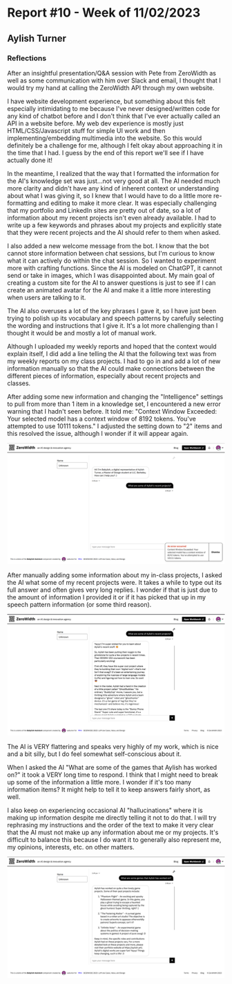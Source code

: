 # Report #10 - Week of 11/02/2023

## Aylish Turner

### Reflections

After an insightful presentation/Q&A session with Pete from ZeroWidth as well as some communication with him over Slack and email, I thought that I would try my hand at calling the ZeroWidth API through my own website.

I have website development experience, but something about this felt especially intimidating to me because I've never designed/written code for any kind of chatbot before and I don't think that I've ever actually called an API in a website before. My web dev experience is mostly just HTML/CSS/Javascript stuff for simple UI work and then implementing/embedding multimedia into the website. So this would definitely be a challenge for me, although I felt okay about approaching it in the time that I had. I guess by the end of this report we'll see if I have actually done it!

In the meantime, I realized that the way that I formatted the information for the AI's knowledge set was just...not very good at all. The AI needed much more clarity and didn't have any kind of inherent context or understanding about what I was giving it, so I knew that I would have to do a little more re-formatting and editing to make it more clear. It was especially challenging that my portfolio and LinkedIn sites are pretty out of date, so a lot of information about my recent projects isn't even already available. I had to write up a few keywords and phrases about my projects and explicitly state that they were recent projects and the AI should refer to them when asked.

I also added a new welcome message from the bot. I know that the bot cannot store information between chat sessions, but I'm curious to know what it can actively do within the chat session. So I wanted to experiment more with crafting functions. Since the AI is modeled on ChatGPT, it cannot send or take in images, which I was disappointed about. My main goal of creating a custom site for the AI to answer questions is just to see if I can create an animated avatar for the AI and make it a little more interesting when users are talking to it.

The AI also overuses a lot of the key phrases I gave it, so I have just been trying to polish up its vocabulary and speech patterns by carefully selecting the wording and instructions that I give it. It's a lot more challenging than I thought it would be and mostly a lot of manual work.

Although I uploaded my weekly reports and hoped that the context would explain itself, I did add a line telling the AI that the following text was from my weekly reports on my class projects. I had to go in and add a lot of new information manually so that the AI could make connections between the different pieces of information, especially about recent projects and classes.

After adding some new information and changing the "Intelligence" settings to pull from more than 1 item in a knowledge set, I encountered a new error warning that I hadn't seen before. It told me: "Context Window Exceeded: Your selected model has a context window of 8192 tokens. You've attempted to use 10111 tokens." I adjusted the setting down to "2" items and this resolved the issue, although I wonder if it will appear again.

![](https://github.com/Berkeley-MDes/tdf-fa23-turnipboys/blob/main/weekly-reports/Screenshot%202023-10-30%20143120.png)

After manually adding some information about my in-class projects, I asked the AI what some of my recent projects were. It takes a while to type out its full answer and often gives very long replies. I wonder if that is just due to the amount of information I provided it or if it has picked that up in my speech pattern information (or some third reason).

![](https://github.com/Berkeley-MDes/tdf-fa23-turnipboys/blob/main/weekly-reports/Screenshot%202023-10-30%20143745.png)

The AI is VERY flattering and speaks very highly of my work, which is nice and a bit silly, but I do feel somewhat self-conscious about it. 

When I asked the AI "What are some of the games that Aylish has worked on?" it took a VERY long time to respond. I think that I might need to break up some of the information a little more. I wonder if it's too many information items? It might help to tell it to keep answers fairly short, as well.

I also keep on experiencing occasional AI "hallucinations" where it is making up information despite me directly telling it not to do that. I will try rephrasing my instructions and the order of the text to make it very clear that the AI must not make up any information about me or my projects. It's difficult to balance this because I do want it to generally also represent me, my opinions, interests, etc. on other matters.

![](https://github.com/Berkeley-MDes/tdf-fa23-turnipboys/blob/main/weekly-reports/Screenshot%202023-10-30%20144957.png)
